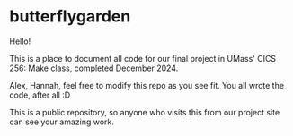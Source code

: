 # butterflygarden

Hello!

This is a place to document all code for our final project in UMass' CICS 256: Make class, completed December 2024.

Alex, Hannah, feel free to modify this repo as you see fit. You all wrote the code, after all :D

This is a public repository, so anyone who visits this from our project site can see your amazing work.
